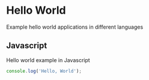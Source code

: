 # Hello World

Example hello world applications in different languages

## Javascript

Hello world example in Javascript

```js
console.log('Hello, World');
```
